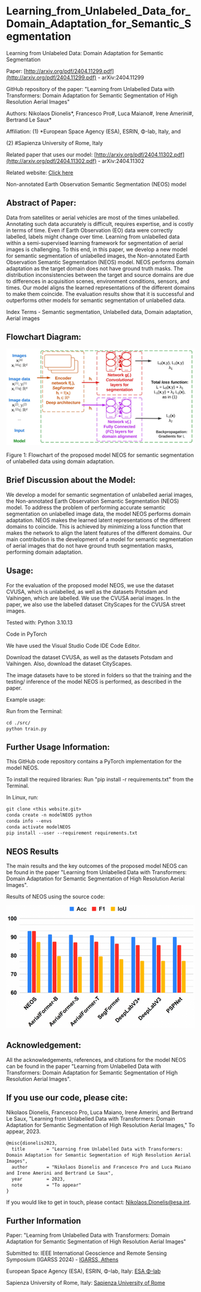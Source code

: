 # Learning_from_Unlabeled_Data_for_Domain_Adaptation_for_Semantic_Segmentation
Learning from Unlabeled Data: Domain Adaptation for Semantic Segmentation

Paper: [http://arxiv.org/pdf/2404.11299.pdf](http://arxiv.org/pdf/2404.11299.pdf) - arXiv:2404.11299

GitHub repository of the paper: "Learning from Unlabelled Data with Transformers: Domain Adaptation for Semantic Segmentation of High Resolution Aerial Images"

Authors: Nikolaos Dionelis*, Francesco Pro#, Luca Maiano#, Irene Amerini#, Bertrand Le Saux*

Affiliation: (1) *European Space Agency (ESA), ESRIN, Φ-lab, Italy, and

(2) #Sapienza University of Rome, Italy

Related paper that uses our model: [http://arxiv.org/pdf/2404.11302.pdf](http://arxiv.org/pdf/2404.11302.pdf) - arXiv:2404.11302

Related website: [Click here](http://scholar.google.com/citations?hl=en&user=2UweGHoAAAAJ&view_op=list_works&sortby=pubdate)

Non-annotated Earth Observation Semantic Segmentation (NEOS) model

## Abstract of Paper:

Data from satellites or aerial vehicles are most of the times unlabelled. Annotating such data accurately is difficult, requires expertise, and is costly in terms of time. Even if Earth Observation (EO) data were correctly labelled, labels might change over time. Learning from unlabelled data within a semi-supervised learning framework for segmentation of aerial images is challenging. To this end, in this paper, we develop a new model for semantic segmentation of unlabelled images, the Non-annotated Earth Observation Semantic Segmentation (NEOS) model. NEOS performs domain adaptation as the target domain does not have ground truth masks. The distribution inconsistencies between the target and source domains are due to differences in acquisition scenes, environment conditions, sensors, and times. Our model aligns the learned representations of the different domains to make them coincide. The evaluation results show that it is successful and outperforms other models for semantic segmentation of unlabelled data.

Index Terms - Semantic segmentation, Unlabelled data, Domain adaptation, Aerial images

## Flowchart Diagram:

![plot](./Figures/FlowchartDiagramPNG.png)

Figure 1: Flowchart of the proposed model NEOS for semantic segmentation of unlabelled data using domain adaptation.

## Brief Discussion about the Model:

We develop a model for semantic segmentation of unlabelled aerial images, the Non-annotated Earth Observation Semantic Segmentation (NEOS) model. To address the problem of performing accurate semantic segmentation on unlabelled image data, the model NEOS performs domain adaptation. NEOS makes the learned latent representations of the different domains to coincide. This is achieved by minimizing a loss function that makes the network to align the latent features of the different domains. Our main contribution is the development of a model for semantic segmentation of aerial images that do not have ground truth segmentation masks, performing domain adaptation.

## Usage:

For the evaluation of the proposed model NEOS, we use the dataset CVUSA, which is unlabelled, as well as the datasets Potsdam and Vaihingen, which are labelled. We use the CVUSA aerial images. In the paper, we also use the labelled dataset CityScapes for the CVUSA street images.

Tested with: Python 3.10.13

Code in PyTorch

We have used the Visual Studio Code IDE Code Editor.

Download the dataset CVUSA, as well as the datasets Potsdam and Vaihingen. Also, download the dataset CityScapes.

The image datasets have to be stored in folders so that the training and the testing/ inference of the model NEOS is performed, as described in the paper.

Example usage:

Run from the Terminal:

```
cd ./src/
python train.py
```

## Further Usage Information:

This GitHub code repository contains a PyTorch implementation for the model NEOS.

To install the required libraries: Run "pip install -r requirements.txt" from the Terminal.

In Linux, run:
```
git clone <this website.git>
conda create -n modelNEOS python
conda info --envs
conda activate modelNEOS
pip install --user --requirement requirements.txt
```

## NEOS Results

The main results and the key outcomes of the proposed model NEOS can be found in the paper "Learning from Unlabelled Data with Transformers: Domain Adaptation for Semantic Segmentation of High Resolution Aerial Images".

Results of NEOS using the source code:

![plot](./Figures/FigureResultsPNG.png)

## Acknowledgement:

All the acknowledgements, references, and citations for the model NEOS can be found in the paper "Learning from Unlabelled Data with Transformers: Domain Adaptation for Semantic Segmentation of High Resolution Aerial Images".

## If you use our code, please cite:

Nikolaos Dionelis, Francesco Pro, Luca Maiano, Irene Amerini, and Bertrand Le Saux, "Learning from Unlabelled Data with Transformers: Domain Adaptation for Semantic Segmentation of High Resolution Aerial Images," To appear, 2023.

```
@misc{dionelis2023,
  title        = "Learning from Unlabelled Data with Transformers: Domain Adaptation for Semantic Segmentation of High Resolution Aerial Images",
  author       = "Nikolaos Dionelis and Francesco Pro and Luca Maiano and Irene Amerini and Bertrand Le Saux",
  year         = 2023,
  note         = "To appear"
}
```

If you would like to get in touch, please contact: [Nikolaos.Dionelis@esa.int](mailto:Nikolaos.Dionelis@esa.int?subject=[GitHub]).

## Further Information

Paper: "Learning from Unlabelled Data with Transformers: Domain Adaptation for Semantic Segmentation of High Resolution Aerial Images"

Submitted to: IEEE International Geoscience and Remote Sensing Symposium (IGARSS 2024) - [IGARSS, Athens](http://www.2024.ieeeigarss.org)

European Space Agency (ESA), ESRIN, Φ-lab, Italy: [ESA Φ-lab](http://philab.esa.int)

Sapienza University of Rome, Italy: [Sapienza University of Rome](http://www.uniroma1.it/en/pagina-strutturale/home)


